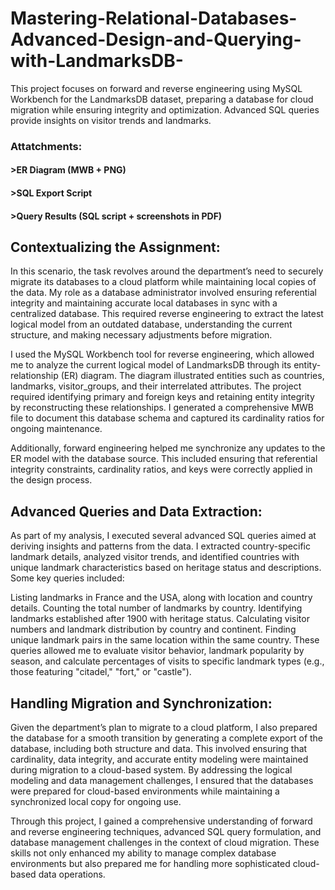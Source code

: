 # Mastering-Relational-Databases-Advanced-Design-and-Querying-with-LandmarksDB-
This project focuses on forward and reverse engineering using MySQL Workbench for the LandmarksDB dataset, preparing a database for cloud migration while ensuring integrity and optimization. Advanced SQL queries provide insights on visitor trends and landmarks.

### Attatchments:
#### >ER Diagram (MWB + PNG)
#### >SQL Export Script
#### >Query Results (SQL script + screenshots in PDF)

## Contextualizing the Assignment:
In this scenario, the task revolves around the department’s need to securely migrate its databases to a cloud platform while maintaining local copies of the data. My role as a database administrator involved ensuring referential integrity and maintaining accurate local databases in sync with a centralized database. This required reverse engineering to extract the latest logical model from an outdated database, understanding the current structure, and making necessary adjustments before migration.

I used the MySQL Workbench tool for reverse engineering, which allowed me to analyze the current logical model of LandmarksDB through its entity-relationship (ER) diagram. The diagram illustrated entities such as countries, landmarks, visitor_groups, and their interrelated attributes. The project required identifying primary and foreign keys and retaining entity integrity by reconstructing these relationships. I generated a comprehensive MWB file to document this database schema and captured its cardinality ratios for ongoing maintenance.

Additionally, forward engineering helped me synchronize any updates to the ER model with the database source. This included ensuring that referential integrity constraints, cardinality ratios, and keys were correctly applied in the design process.

## Advanced Queries and Data Extraction:
As part of my analysis, I executed several advanced SQL queries aimed at deriving insights and patterns from the data. I extracted country-specific landmark details, analyzed visitor trends, and identified countries with unique landmark characteristics based on heritage status and descriptions. Some key queries included:

Listing landmarks in France and the USA, along with location and country details.
Counting the total number of landmarks by country.
Identifying landmarks established after 1900 with heritage status.
Calculating visitor numbers and landmark distribution by country and continent.
Finding unique landmark pairs in the same location within the same country.
These queries allowed me to evaluate visitor behavior, landmark popularity by season, and calculate percentages of visits to specific landmark types (e.g., those featuring "citadel," "fort," or "castle").

## Handling Migration and Synchronization:
Given the department’s plan to migrate to a cloud platform, I also prepared the database for a smooth transition by generating a complete export of the database, including both structure and data. This involved ensuring that cardinality, data integrity, and accurate entity modeling were maintained during migration to a cloud-based system. By addressing the logical modeling and data management challenges, I ensured that the databases were prepared for cloud-based environments while maintaining a synchronized local copy for ongoing use.

Through this project, I gained a comprehensive understanding of forward and reverse engineering techniques, advanced SQL query formulation, and database management challenges in the context of cloud migration. These skills not only enhanced my ability to manage complex database environments but also prepared me for handling more sophisticated cloud-based data operations.
